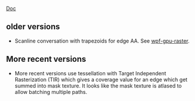 [Doc](https://learn.microsoft.com/en-us/windows/win32/direct2d/direct2d-portal)

## older versions

* Scanline conversation with trapezoids for edge AA. See [wpf-gpu-raster](https://github.com/jrmuizel/wpf-gpu-raster/blob/main/src/hwrasterizer.cpp).

## More recent versions

* More recent versions use tessellation with Target Independent Rasterization (TIR) which gives a coverage value for an edge which get summed into mask texture. It looks like the mask texture is atlased to allow batching multiple paths.
